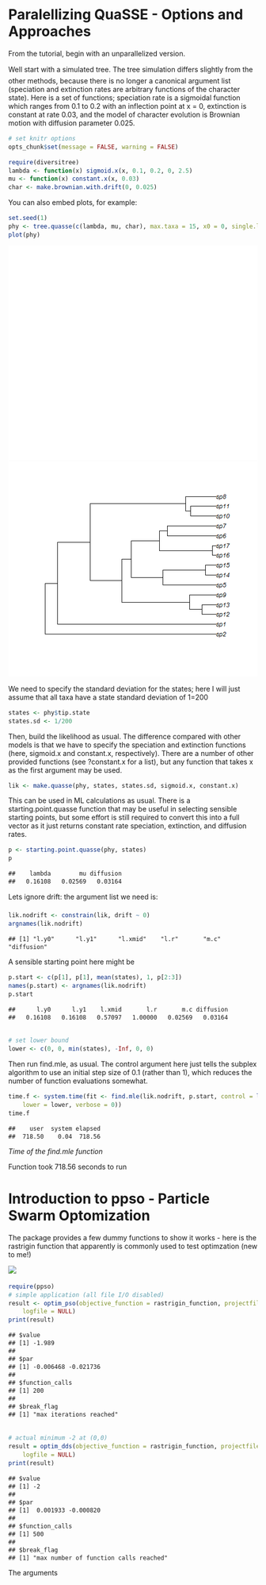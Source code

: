 Paralellizing QuaSSE - Options and Approaches
========================================================

From the tutorial, begin with an unparallelized version. 

Well start with a simulated tree. The tree simulation differs slightly from the other methods, because
there is no longer a canonical argument list (speciation and extinction rates are arbitrary functions of the
character state). Here is a set of functions; speciation rate is a sigmoidal function which ranges from 0.1
to 0.2 with an inflection point at x = 0, extinction is constant at rate 0.03, and the model of character
evolution is Brownian motion with diffusion parameter 0.025.



```r
# set knitr options
opts_chunk$set(message = FALSE, warning = FALSE)
```



```r
require(diversitree)
lambda <- function(x) sigmoid.x(x, 0.1, 0.2, 0, 2.5)
mu <- function(x) constant.x(x, 0.03)
char <- make.brownian.with.drift(0, 0.025)
```


You can also embed plots, for example:


```r
set.seed(1)
phy <- tree.quasse(c(lambda, mu, char), max.taxa = 15, x0 = 0, single.lineage = FALSE)
plot(phy)
```

![plot of chunk unnamed-chunk-3](figure/unnamed-chunk-31.png) ![plot of chunk unnamed-chunk-3](figure/unnamed-chunk-32.png) 


We need to specify the standard deviation for the states; here I will just assume that all taxa have a state
standard deviation of 1=200


```r
states <- phy$tip.state
states.sd <- 1/200
```


Then, build the likelihood as usual. The difference compared with other models is that we have to specify
the speciation and extinction functions (here, sigmoid.x and constant.x, respectively). There are a
number of other provided functions (see ?constant.x for a list), but any function that takes x as the first
argument may be used.


```r
lik <- make.quasse(phy, states, states.sd, sigmoid.x, constant.x)
```


This can be used in ML calculations as usual. There is a starting.point.quasse function that may
be useful in selecting sensible starting points, but some effort is still required to convert this into a full
vector as it just returns constant rate speciation, extinction, and diffusion rates.


```r
p <- starting.point.quasse(phy, states)
p
```

```
##    lambda        mu diffusion 
##   0.16108   0.02569   0.03164
```


Lets ignore drift: the argument list we need is:


```r
lik.nodrift <- constrain(lik, drift ~ 0)
argnames(lik.nodrift)
```

```
## [1] "l.y0"      "l.y1"      "l.xmid"    "l.r"       "m.c"       "diffusion"
```


A sensible starting point here might be


```r
p.start <- c(p[1], p[1], mean(states), 1, p[2:3])
names(p.start) <- argnames(lik.nodrift)
p.start
```

```
##      l.y0      l.y1    l.xmid       l.r       m.c diffusion 
##   0.16108   0.16108   0.57097   1.00000   0.02569   0.03164
```

```r

# set lower bound
lower <- c(0, 0, min(states), -Inf, 0, 0)
```


Then run find.mle, as usual. The control argument here just tells the subplex algorithm to use an
initial step size of 0.1 (rather than 1), which reduces the number of function evaluations somewhat.


```r
time.f <- system.time(fit <- find.mle(lik.nodrift, p.start, control = list(parscale = 0.1), 
    lower = lower, verbose = 0))
time.f
```

```
##    user  system elapsed 
##  718.50    0.04  718.56
```


*Time of the find.mle function*

Function took 718.56 seconds to run

Introduction to ppso - Particle Swarm Optomization
====

The package provides a few dummy functions to show it works - here is the rastrigin function that apparently is commonly used to test optimzation (new to me!)

![](http://upload.wikimedia.org/wikipedia/commons/8/8b/Rastrigin_function.png)


```r
require(ppso)
# simple application (all file I/O disabled)
result <- optim_pso(objective_function = rastrigin_function, projectfile = NULL, 
    logfile = NULL)
print(result)
```

```
## $value
## [1] -1.989
## 
## $par
## [1] -0.006468 -0.021736
## 
## $function_calls
## [1] 200
## 
## $break_flag
## [1] "max iterations reached"
```

```r

# actual minimum -2 at (0,0)
result = optim_dds(objective_function = rastrigin_function, projectfile = NULL, 
    logfile = NULL)
print(result)
```

```
## $value
## [1] -2
## 
## $par
## [1]  0.001933 -0.000820
## 
## $function_calls
## [1] 500
## 
## $break_flag
## [1] "max number of function calls reached"
```


The arguments

